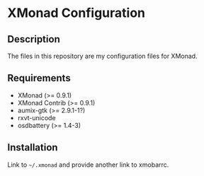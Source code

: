 XMonad Configuration
====================

## Description
The files in this repository are my configuration files for XMonad.


## Requirements
* XMonad (>= 0.9.1)
* XMonad Contrib (>= 0.9.1)
* aumix-gtk (>= 2.9.1-1?)
* rxvt-unicode
* osdbattery (>= 1.4-3)

## Installation
Link to `~/.xmonad` and provide another link to xmobarrc.
